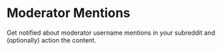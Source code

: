 # Moderator Mentions

Get notified about moderator username mentions in your subreddit and (optionally) action the content.
